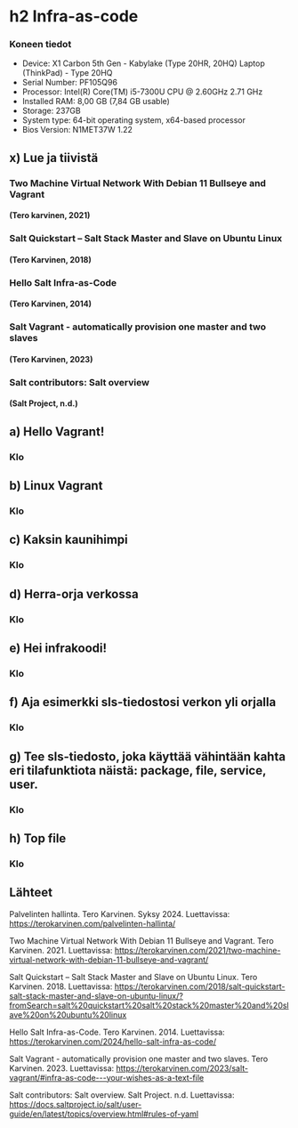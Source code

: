 # h2 Infra-as-code

### Koneen tiedot
- Device: X1 Carbon 5th Gen - Kabylake (Type 20HR, 20HQ) Laptop (ThinkPad) - Type 20HQ
- Serial Number: PF105Q96
- Processor:	Intel(R) Core(TM) i5-7300U CPU @ 2.60GHz   2.71 GHz
- Installed RAM:	8,00 GB (7,84 GB usable)
- Storage: 237GB
- System type:	64-bit operating system, x64-based processor
- Bios Version: N1MET37W 1.22

## x) Lue ja tiivistä

### Two Machine Virtual Network With Debian 11 Bullseye and Vagrant
#### (Tero karvinen, 2021)

### Salt Quickstart – Salt Stack Master and Slave on Ubuntu Linux
#### (Tero Karvinen, 2018)

### Hello Salt Infra-as-Code
#### (Tero Karvinen, 2014)

### Salt Vagrant - automatically provision one master and two slaves
#### (Tero Karvinen, 2023)

### Salt contributors: Salt overview
#### (Salt Project, n.d.)

## a) Hello Vagrant!
### Klo

## b) Linux Vagrant
### Klo

## c) Kaksin kaunihimpi
### Klo

## d) Herra-orja verkossa
### Klo

## e) Hei infrakoodi!
### Klo

## f) Aja esimerkki sls-tiedostosi verkon yli orjalla
### Klo

## g) Tee sls-tiedosto, joka käyttää vähintään kahta eri tilafunktiota näistä: package, file, service, user.
### Klo

## h) Top file
### Klo

## Lähteet

Palvelinten hallinta. Tero Karvinen. Syksy 2024. Luettavissa: https://terokarvinen.com/palvelinten-hallinta/

Two Machine Virtual Network With Debian 11 Bullseye and Vagrant. Tero Karvinen. 2021. Luettavissa: https://terokarvinen.com/2021/two-machine-virtual-network-with-debian-11-bullseye-and-vagrant/

Salt Quickstart – Salt Stack Master and Slave on Ubuntu Linux. Tero Karvinen. 2018. Luettavissa: https://terokarvinen.com/2018/salt-quickstart-salt-stack-master-and-slave-on-ubuntu-linux/?fromSearch=salt%20quickstart%20salt%20stack%20master%20and%20slave%20on%20ubuntu%20linux

Hello Salt Infra-as-Code. Tero Karvinen. 2014. Luettavissa: https://terokarvinen.com/2024/hello-salt-infra-as-code/

Salt Vagrant - automatically provision one master and two slaves. Tero Karvinen. 2023. Luettavissa: https://terokarvinen.com/2023/salt-vagrant/#infra-as-code---your-wishes-as-a-text-file

Salt contributors: Salt overview. Salt Project. n.d. Luettavissa: https://docs.saltproject.io/salt/user-guide/en/latest/topics/overview.html#rules-of-yaml
